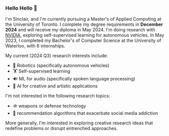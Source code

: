 ### Hello Hello 👋

I'm Sinclair, and I'm currently pursuing a Master's of Applied Computing at the University of Toronto. 
I complete my degree requirements in __December 2024__ and will receive my diploma in May 2024.
I'm doing research with [NVIDIA](https://www.nvidia.com/en-us/self-driving-cars/), exploring self-supervised learning for autonomous vehicles.
In May 2023, I completed my Bachelor's of Computer Science at the University of Waterloo, with 6 internships.

My current (2024 Q3) research interests include:
* 🚙 Robotics (specifically autonomous vehicles)
* 🏋️ Self-supervised learning
* 🔊 ML for audio (specifically spoken language processing)
* 🎨 AI for creative and artistic applications

I'm not interested in the following research topics:
* 🪖 weapons or defense technology
* 📱 recommendation algorithms that exacerbate social media addiction

More generally, I'm interested in exploring creative research ideas that redefine problems or disrupt entrenched approaches.
